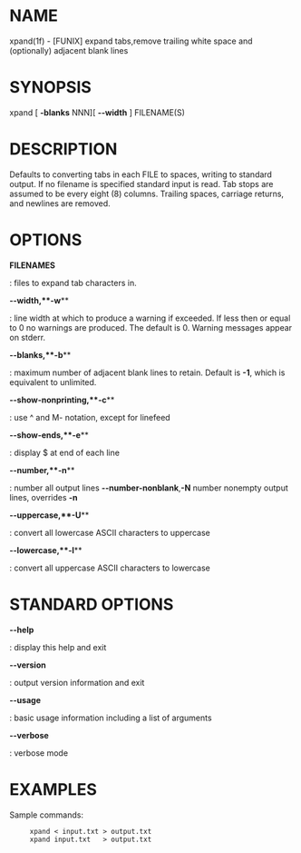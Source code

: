 NAME
====

xpand(1f) - \[FUNIX\] expand tabs,remove trailing white space and
(optionally) adjacent blank lines

SYNOPSIS
========

xpand \[ **-blanks** NNN\]\[ **--width** \] FILENAME(S)

DESCRIPTION
===========

Defaults to converting tabs in each FILE to spaces, writing to standard
output. If no filename is specified standard input is read. Tab stops
are assumed to be every eight (8) columns. Trailing spaces, carriage
returns, and newlines are removed.

OPTIONS
=======

**FILENAMES**

:   files to expand tab characters in.

****--width**,**-w****

:   line width at which to produce a warning if exceeded. If less then
    or equal to 0 no warnings are produced. The default is 0. Warning
    messages appear on stderr.

****--blanks**,**-b****

:   maximum number of adjacent blank lines to retain. Default is **-1**,
    which is equivalent to unlimited.

****--show-nonprinting**,**-c****

:   use \^ and M- notation, except for linefeed

****--show-ends**,**-e****

:   display $ at end of each line

****--number**,**-n****

:   number all output lines **--number-nonblank**,**-N** number nonempty
    output lines, overrides **-n**

****--uppercase**,**-U****

:   convert all lowercase ASCII characters to uppercase

****--lowercase**,**-l****

:   convert all uppercase ASCII characters to lowercase

STANDARD OPTIONS
================

****--help****

:   display this help and exit

****--version****

:   output version information and exit

****--usage****

:   basic usage information including a list of arguments

****--verbose****

:   verbose mode

EXAMPLES
========

Sample commands:

         xpand < input.txt > output.txt
         xpand input.txt   > output.txt
